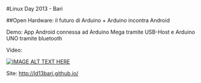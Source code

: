 #Linux Day 2013 - Bari

##Open Hardware: il futuro di Arduino + Arduino incontra Android 


Demo:
App Android connessa ad Arduino Mega tramite USB-Host e Arduino UNO tramite bluetooth


Video:


[![IMAGE ALT TEXT HERE](http://img.youtube.com/vi/ArQQTXXVgWA/0.jpg)](http://www.youtube.com/watch?v=ArQQTXXVgWA)



Site:   http://ld13bari.github.io/


